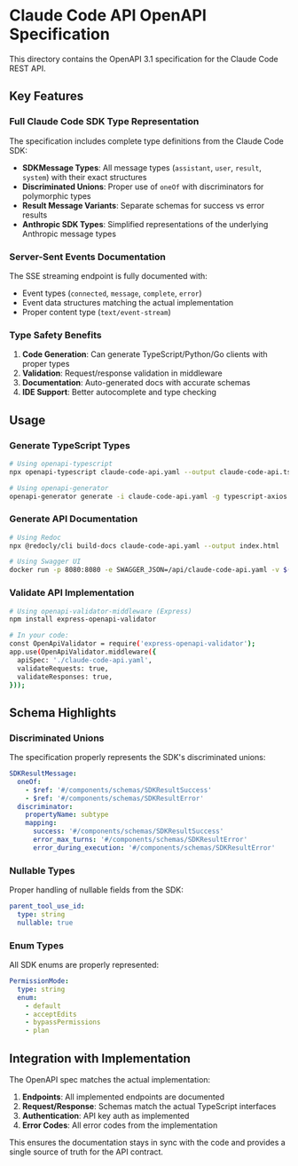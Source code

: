# Claude Code API OpenAPI Specification

This directory contains the OpenAPI 3.1 specification for the Claude Code REST API.

## Key Features

### Full Claude Code SDK Type Representation

The specification includes complete type definitions from the Claude Code SDK:

- **SDKMessage Types**: All message types (`assistant`, `user`, `result`, `system`) with their exact structures
- **Discriminated Unions**: Proper use of `oneOf` with discriminators for polymorphic types
- **Result Message Variants**: Separate schemas for success vs error results
- **Anthropic SDK Types**: Simplified representations of the underlying Anthropic message types

### Server-Sent Events Documentation

The SSE streaming endpoint is fully documented with:
- Event types (`connected`, `message`, `complete`, `error`)
- Event data structures matching the actual implementation
- Proper content type (`text/event-stream`)

### Type Safety Benefits

1. **Code Generation**: Can generate TypeScript/Python/Go clients with proper types
2. **Validation**: Request/response validation in middleware
3. **Documentation**: Auto-generated docs with accurate schemas
4. **IDE Support**: Better autocomplete and type checking

## Usage

### Generate TypeScript Types

```bash
# Using openapi-typescript
npx openapi-typescript claude-code-api.yaml --output claude-code-api.ts

# Using openapi-generator
openapi-generator generate -i claude-code-api.yaml -g typescript-axios -o ./generated
```

### Generate API Documentation

```bash
# Using Redoc
npx @redocly/cli build-docs claude-code-api.yaml --output index.html

# Using Swagger UI
docker run -p 8080:8080 -e SWAGGER_JSON=/api/claude-code-api.yaml -v $(pwd):/api swaggerapi/swagger-ui
```

### Validate API Implementation

```bash
# Using openapi-validator-middleware (Express)
npm install express-openapi-validator

# In your code:
const OpenApiValidator = require('express-openapi-validator');
app.use(OpenApiValidator.middleware({
  apiSpec: './claude-code-api.yaml',
  validateRequests: true,
  validateResponses: true,
}));
```

## Schema Highlights

### Discriminated Unions

The specification properly represents the SDK's discriminated unions:

```yaml
SDKResultMessage:
  oneOf:
    - $ref: '#/components/schemas/SDKResultSuccess'
    - $ref: '#/components/schemas/SDKResultError'
  discriminator:
    propertyName: subtype
    mapping:
      success: '#/components/schemas/SDKResultSuccess'
      error_max_turns: '#/components/schemas/SDKResultError'
      error_during_execution: '#/components/schemas/SDKResultError'
```

### Nullable Types

Proper handling of nullable fields from the SDK:

```yaml
parent_tool_use_id:
  type: string
  nullable: true
```

### Enum Types

All SDK enums are properly represented:

```yaml
PermissionMode:
  type: string
  enum:
    - default
    - acceptEdits
    - bypassPermissions
    - plan
```

## Integration with Implementation

The OpenAPI spec matches the actual implementation:

1. **Endpoints**: All implemented endpoints are documented
2. **Request/Response**: Schemas match the actual TypeScript interfaces
3. **Authentication**: API key auth as implemented
4. **Error Codes**: All error codes from the implementation

This ensures the documentation stays in sync with the code and provides a single source of truth for the API contract.